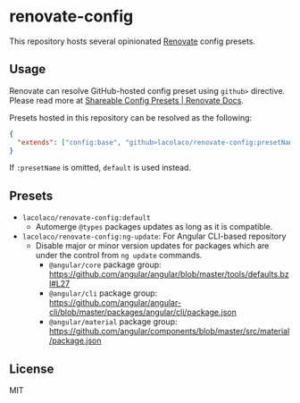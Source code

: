 # renovate-config

This repository hosts several opinionated [Renovate](https://www.whitesourcesoftware.com/free-developer-tools/renovate) config presets.

## Usage

Renovate can resolve GitHub-hosted config preset using `github>` directive. Please read more at [Shareable Config Presets \| Renovate Docs](https://docs.renovatebot.com/config-presets/#preset-hosting).

Presets hosted in this repository can be resolved as the following:

```json
{
  "extends": ["config:base", "github>lacolaco/renovate-config:presetName"]
}
```

If `:presetName` is omitted, `default` is used instead.

## Presets

- `lacolaco/renovate-config:default`
  - Automerge `@types` packages updates as long as it is compatible.
- `lacolaco/renovate-config:ng-update`: For Angular CLI-based repository
  - Disable major or minor version updates for packages which are under the control from `ng update` commands.
    - `@angular/core` package group: https://github.com/angular/angular/blob/master/tools/defaults.bzl#L27
    - `@angular/cli` package group: https://github.com/angular/angular-cli/blob/master/packages/angular/cli/package.json
    - `@angular/material` package group: https://github.com/angular/components/blob/master/src/material/package.json

## License

MIT
